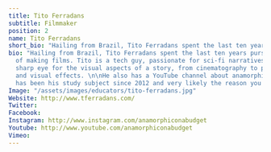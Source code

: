 ```yaml
---
title: Tito Ferradans
subtitle: Filmmaker
position: 2
name: Tito Ferradans
short_bio: "Hailing from Brazil, Tito Ferradans spent the last ten years pursuing the dream of making films. Tito is a tech guy, passionate for sci-fi narratives and with a sharp eye for the visual aspects of a story, from cinematography to post-production and visual effects. He also has a YouTube channel about anamorphic lenses, which has been his study subject since 2012 and very likely the reason you're here!"
bio: "Hailing from Brazil, Tito Ferradans spent the last ten years pursuing the dream
  of making films. Tito is a tech guy, passionate for sci-fi narratives and with a
  sharp eye for the visual aspects of a story, from cinematography to post-production
  and visual effects. \n\nHe also has a YouTube channel about anamorphic lenses, which
  has been his study subject since 2012 and very likely the reason you're here!"
Image: "/assets/images/educators/tito-ferradans.jpg"
Website: http://www.tferradans.com/
Twitter: 
Facebook: 
Instagram: http://www.instagram.com/anamorphiconabudget
Youtube: http://www.youtube.com/anamorphiconabudget
Vimeo: 
---
```


